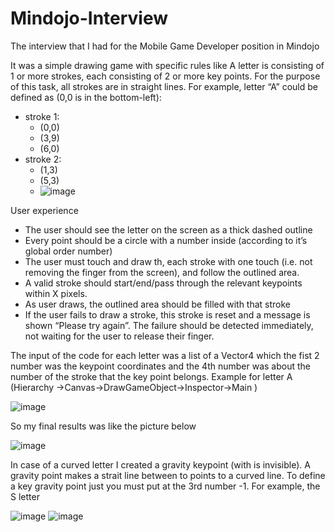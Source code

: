# Mindojo-Interview
The interview that I had for the Mobile Game Developer position in Mindojo

It was a simple drawing game with specific rules like
A letter is consisting of 1 or more strokes, each consisting of 2 or more key points. For the purpose of this task, all strokes are in straight lines. For example, letter “A” could be defined as (0,0 is in the bottom-left):

- stroke 1: 
    - (0,0)
    - (3,9)
    - (6,0)
- stroke 2:
    - (1,3)
    - (5,3)
    - ![image](https://user-images.githubusercontent.com/51972234/129212602-3e38648c-7da3-4edf-a83f-dae60f8d7ef2.png)

User experience
- The user should see the letter on the screen as a thick dashed outline
- Every point should be a circle with a number inside (according to it’s global order number)
- The user must touch and draw th, each stroke with one touch (i.e. not removing the finger from the screen), and follow the outlined area.
- A valid stroke should start/end/pass through the relevant keypoints within X pixels.
- As user draws, the outlined area should be filled with that stroke
- If the user fails to draw a stroke, this stroke is reset and a message is shown “Please try again”. The failure should be detected immediately, not waiting for the user to release their finger.

The input of the code for each letter was a list of a Vector4 which the fist 2 number was the keypoint coordinates and the 4th number was about the number of the stroke that the key point belongs.
Example for letter A (Hierarchy ->Canvas->DrawGameObject->Inspector->Main )

![image](https://user-images.githubusercontent.com/51972234/129213594-27ef92ba-5a30-4182-8df3-618d9dbf2374.png)

So my final results was like the picture below

![image](https://user-images.githubusercontent.com/51972234/129182211-11bf1587-962c-4718-9238-24555bb314ea.png)

In case of a curved letter I created a gravity keypoint (with is invisible). A gravity point makes a strait line between to points to a curved line. To define a key gravity point just you must put at the 3rd number -1.
For example, the S letter

![image](https://user-images.githubusercontent.com/51972234/129215707-c8fb4322-9fe7-43c9-b718-1d91b41e812a.png)
![image](https://user-images.githubusercontent.com/51972234/129215756-f76cc77a-76f1-4009-b1db-ff6d6ffa7d23.png)


